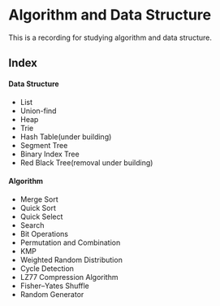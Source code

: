 # Algorithm and Data Structure

This is a recording for studying algorithm and data structure.

## Index
#### Data Structure
- List
- Union-find
- Heap
- Trie
- Hash Table(under building)
- Segment Tree
- Binary Index Tree
- Red Black Tree(removal under building)

#### Algorithm
- Merge Sort
- Quick Sort
- Quick Select
- Search
- Bit Operations
- Permutation and Combination
- KMP
- Weighted Random Distribution
- Cycle Detection
- LZ77 Compression Algorithm
- Fisher–Yates Shuffle
- Random Generator

